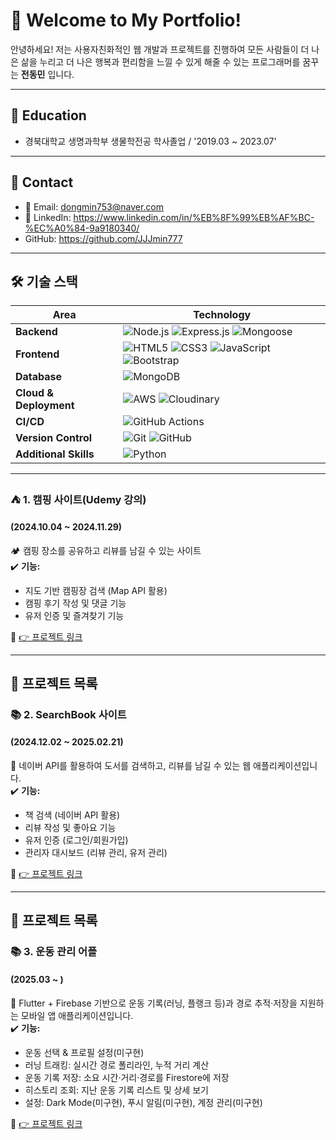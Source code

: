 # 🚀 Welcome to My Portfolio!

안녕하세요! 저는 사용자친화적인 웹 개발과 프로젝트를 진행하여 모든 사람들이 더 나은 삶을 누리고 더 나은 행복과 편리함을 느낄 수 있게 해줄 수 있는 프로그래머를 꿈꾸는 **전동민** 입니다.

---

## 📙 **Education**
- 경북대학교 생명과학부 생물학전공 학사졸업 / '2019.03 ~ 2023.07'

---

## 📌 Contact
- 📧 Email: dongmin753@naver.com
- 💼 LinkedIn: https://www.linkedin.com/in/%EB%8F%99%EB%AF%BC-%EC%A0%84-9a9180340/
- GitHub: https://github.com/JJJmin777

---

## 🛠 **기술 스택**
| Area            | Technology |
|----------------|----------------------------------------------------------------------------------------------------------------------------------|
| **Backend**    | ![Node.js](https://img.shields.io/badge/Node.js-339933?style=flat&logo=node.js&logoColor=white) ![Express.js](https://img.shields.io/badge/Express.js-000000?style=flat&logo=express&logoColor=white) ![Mongoose](https://img.shields.io/badge/Mongoose-880000?style=flat&logo=mongoose&logoColor=white)|
| **Frontend**   | ![HTML5](https://img.shields.io/badge/HTML5-E34F26?style=flat&logo=html5&logoColor=white) ![CSS3](https://img.shields.io/badge/CSS3-1572B6?style=flat&logo=css3&logoColor=white) ![JavaScript](https://img.shields.io/badge/JavaScript-F7DF1E?style=flat&logo=javascript&logoColor=black) ![Bootstrap](https://img.shields.io/badge/Bootstrap-7952B3?style=flat&logo=bootstrap&logoColor=white) |
| **Database**   | ![MongoDB](https://img.shields.io/badge/MongoDB-47A248?style=flat&logo=mongodb&logoColor=white) |
| **Cloud & Deployment** | ![AWS](https://img.shields.io/badge/AWS_EC2-232F3E?style=flat&logo=amazon-aws&logoColor=white) ![Cloudinary](https://img.shields.io/badge/Cloudinary-3448C5?style=flat&logo=cloudinary&logoColor=white) |
| **CI/CD** | ![GitHub Actions](https://img.shields.io/badge/GitHub_Actions-2088FF?style=flat&logo=github-actions&logoColor=white) |
| **Version Control** | ![Git](https://img.shields.io/badge/Git-F05032?style=flat&logo=git&logoColor=white) ![GitHub](https://img.shields.io/badge/GitHub-181717?style=flat&logo=github&logoColor=white) |
| **Additional Skills** | ![Python](https://img.shields.io/badge/Python-3776AB?style=flat&logo=python&logoColor=white)|


---

### ⛺ **1. 캠핑 사이트(Udemy 강의)**
#### (2024.10.04 ~ 2024.11.29)
🏕 캠핑 장소를 공유하고 리뷰를 남길 수 있는 사이트  
✔️ **기능:**  
- 지도 기반 캠핑장 검색 (Map API 활용)
- 캠핑 후기 작성 및 댓글 기능
- 유저 인증 및 즐겨찾기 기능

🔗 [👉 프로젝트 링크](https://github.com/JJJmin777/Campgrounds) 

---

## 📌 **프로젝트 목록**
### 📚 **2. SearchBook 사이트** 
#### (2024.12.02 ~ 2025.02.21)
📖 네이버 API를 활용하여 도서를 검색하고, 리뷰를 남길 수 있는 웹 애플리케이션입니다.  
✔️ **기능:**  
- 책 검색 (네이버 API 활용)
- 리뷰 작성 및 좋아요 기능
- 유저 인증 (로그인/회원가입)
- 관리자 대시보드 (리뷰 관리, 유저 관리)

🔗 [👉 프로젝트 링크](https://github.com/JJJmin777/SeachBook-site)

---

## 📌 **프로젝트 목록**
### 📚 **3. 운동 관리 어플** 
#### (2025.03 ~ )
📖 Flutter + Firebase 기반으로 운동 기록(러닝, 플랭크 등)과 경로 추적·저장을 지원하는 모바일 앱 애플리케이션입니다.  
✔️ **기능:**  
- 운동 선택 & 프로필 설정(미구현)
- 러닝 트래킹: 실시간 경로 폴리라인, 누적 거리 계산
- 운동 기록 저장: 소요 시간·거리·경로를 Firestore에 저장
- 히스토리 조회: 지난 운동 기록 리스트 및 상세 보기
- 설정: Dark Mode(미구현), 푸시 알림(미구현), 계정 관리(미구현)

🔗 [👉 프로젝트 링크](https://github.com/JJJmin777/Workout_app)

